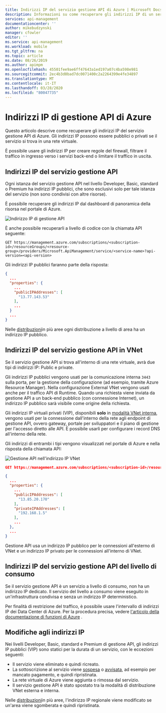 ```yaml
---
title: Indirizzi IP del servizio gestione API di Azure | Microsoft Docs
description: Informazioni su come recuperare gli indirizzi IP di un servizio gestione API di Azure e quando cambiano.
services: api-management
documentationcenter: ''
author: mikebudzynski
manager: cfowler
editor: ''
ms.service: api-management
ms.workload: mobile
ms.tgt_pltfrm: na
ms.topic: article
ms.date: 08/26/2019
ms.author: apimpm
ms.openlocfilehash: 45501fee9ae6ff47643a1ed197a07c4ba598e981
ms.sourcegitcommit: 2ec4b3d0bad7dc0071400c2a2264399e4fe34897
ms.translationtype: MT
ms.contentlocale: it-IT
ms.lasthandoff: 03/28/2020
ms.locfileid: "80047735"
---
```

# <a name="ip-addresses-of-azure-api-management"></a>Indirizzi IP di gestione API di Azure

Questo articolo descrive come recuperare gli indirizzi IP del servizio gestione API di Azure. Gli indirizzi IP possono essere pubblici o privati se il servizio si trova in una rete virtuale.

È possibile usare gli indirizzi IP per creare regole del firewall, filtrare il traffico in ingresso verso i servizi back-end o limitare il traffico in uscita.

## <a name="ip-addresses-of-api-management-service"></a>Indirizzi IP del servizio gestione API

Ogni istanza del servizio gestione API nel livello Developer, Basic, standard o Premium ha indirizzi IP pubblici, che sono esclusivi solo per tale istanza del servizio (non sono condivisi con altre risorse). 

È possibile recuperare gli indirizzi IP dal dashboard di panoramica della risorsa nel portale di Azure.

![Indirizzo IP di gestione API](media/api-management-howto-ip-addresses/public-ip.png)

È anche possibile recuperarli a livello di codice con la chiamata API seguente:

```
GET https://management.azure.com/subscriptions/<subscription-id>/resourceGroups/<resource-group>/providers/Microsoft.ApiManagement/service/<service-name>?api-version=<api-version>
```

Gli indirizzi IP pubblici faranno parte della risposta:

```json
{
  ...
  "properties": {
    ...
    "publicIPAddresses": [
      "13.77.143.53"
    ],
    ...
  }
  ...
}
```

Nelle [distribuzioni](api-management-howto-deploy-multi-region.md)in più aree ogni distribuzione a livello di area ha un indirizzo IP pubblico.

## <a name="ip-addresses-of-api-management-service-in-vnet"></a>Indirizzi IP del servizio gestione API in VNet

Se il servizio gestione API si trova all'interno di una rete virtuale, avrà due tipi di indirizzi IP: Public e private.

Gli indirizzi IP pubblici vengono usati per la comunicazione interna `3443` sulla porta, per la gestione della configurazione (ad esempio, tramite Azure Resource Manager). Nella configurazione External VNet vengono usati anche per il traffico API di Runtime. Quando una richiesta viene inviata da gestione API a un back-end pubblico (con connessione Internet), un indirizzo IP pubblico sarà visibile come origine della richiesta.

Gli indirizzi IP virtuali privati (VIP), disponibili **solo** in [modalità VNet interna](api-management-using-with-internal-vnet.md), vengono usati per la connessione dall'interno della rete agli endpoint di gestione API, ovvero gateway, portale per sviluppatori e il piano di gestione per l'accesso diretto alle API. È possibile usarli per configurare i record DNS all'interno della rete.

Gli indirizzi di entrambi i tipi vengono visualizzati nel portale di Azure e nella risposta della chiamata API:

![Gestione API nell'indirizzo IP VNet](media/api-management-howto-ip-addresses/vnet-ip.png)


```json
GET https://management.azure.com/subscriptions/<subscription-id>/resourceGroups/<resource-group>/providers/Microsoft.ApiManagement/service/<service-name>?api-version=<api-version>

{
  ...
  "properties": {
    ...
    "publicIPAddresses": [
      "13.85.20.170"
    ],
    "privateIPAddresses": [
      "192.168.1.5"
    ],
    ...
  },
  ...
}
```

Gestione API usa un indirizzo IP pubblico per le connessioni all'esterno di VNet e un indirizzo IP privato per le connessioni all'interno di VNet.

## <a name="ip-addresses-of-consumption-tier-api-management-service"></a>Indirizzi IP del servizio gestione API del livello di consumo

Se il servizio gestione API è un servizio a livello di consumo, non ha un indirizzo IP dedicato. Il servizio del livello a consumo viene eseguito in un'infrastruttura condivisa e senza un indirizzo IP deterministico. 

Per finalità di restrizione del traffico, è possibile usare l'intervallo di indirizzi IP dei Data Center di Azure. Per la procedura precisa, vedere [l'articolo della documentazione di funzioni di Azure](../azure-functions/ip-addresses.md#data-center-outbound-ip-addresses) .

## <a name="changes-to-the-ip-addresses"></a>Modifiche agli indirizzi IP

Nei livelli Developer, Basic, standard e Premium di gestione API, gli indirizzi IP pubblici (VIP) sono statici per la durata di un servizio, con le eccezioni seguenti:

* Il servizio viene eliminato e quindi ricreato.
* La sottoscrizione al servizio viene [sospesa](https://github.com/Azure/azure-resource-manager-rpc/blob/master/v1.0/subscription-lifecycle-api-reference.md#subscription-states) o [avvisata](https://github.com/Azure/azure-resource-manager-rpc/blob/master/v1.0/subscription-lifecycle-api-reference.md#subscription-states), ad esempio per mancato pagamento, e quindi ripristinata.
* La rete virtuale di Azure viene aggiunta o rimossa dal servizio.
* Il servizio gestione API è stato spostato tra la modalità di distribuzione VNet esterna e interna.

Nelle [distribuzioni](api-management-howto-deploy-multi-region.md)in più aree, l'indirizzo IP regionale viene modificato se un'area viene sgomberata e quindi ripristinata.
